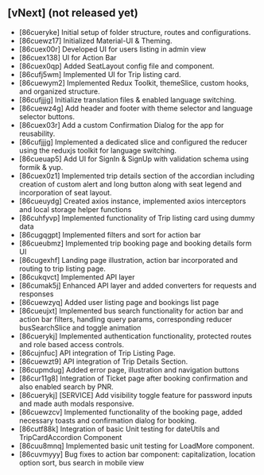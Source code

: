## [vNext] (not released yet)

-   [86cueryke] Initial setup of folder structure, routes and configurations.
-   [86cuewz17] Initialized Material-UI & Theming.
-   [86cuex00r] Developed UI for users listing in admin view
-   [86cuex138] UI for Action Bar
-   [86cuex0qp] Added SeatLayout config file and component.
-   [86cufj5wm] Implemented UI for Trip listing card.
-   [86cuewym2] Implemented Redux Toolkit, themeSlice, custom hooks, and organized structure.
-   [86cufjjjg] Initialize translation files & enabled language switching.
-   [86cuewz4g] Add header and footer with theme selector and language selector buttons.
-   [86cuex03r] Add a custom Confirmation Dialog for the app for reusability.
-   [86cufjjjg] Implemented a dedicated slice and configured the reducer using the reduxjs toolkit for language switching.
-   [86cueuap5] Add UI for SignIn & SignUp with validation schema using formik & yup.
-   [86cuex0z1] Implemented trip details section of the accordian including creation of custom alert and long button along with seat legend and incorporation of seat layout.
-   [86cueuydg] Created axios instance, implemented axios interceptors and local storage helper functions
-   [86cuhfyvp] Implemented functionality of Trip listing card using dummy data
-   [86cugqgpt] Implemented filters and sort for action bar
-   [86cueubmz] Implemented trip booking page and booking details form UI
-   [86cugexhf] Landing page illustration, action bar incorporated and routing to trip listing page.
-   [86cukqvct] Implemented API layer
-   [86cumak5j] Enhanced API layer and added converters for requests and responses
-   [86cuewzyq] Added user listing page and bookings list page
-   [86cueujxt] Implemented bus search functionality for action bar and action bar filters, handling query params, corresponding reducer busSearchSlice and toggle animation
-   [86cuerykj] Implemented authentication functionality, protected routes and role based access controls.
-   [86cujnfuc] API integration of Trip Listing Page.
-   [86cuewzt9] API integration of Trip Details Section.
-   [86cupmdug] Added error page, illustration and navigation buttons
-   [86cur11g8] Integration of Ticket page after booking confirmation and also enabled search by PNR.
-   [86cuerykj] [SERVICE] Add visibility toggle feature for password inputs and made auth modals responsive.
-   [86cuewzcv] Implemented functionality of the booking page, added necessary toasts and confirmation dialog for booking.
-   [86cutf88k] Integration of basic Unit testing for dateUtils and TripCardAccordion Component
-   [86cuu8mnq] Implemented basic unit testing for LoadMore component.
-   [86cuvmyyy] Bug fixes to action bar component: capitalization, location option sort, bus search in mobile view
